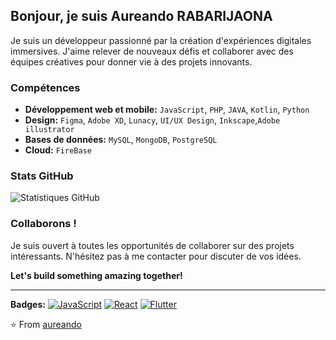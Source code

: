 ##  Bonjour, je suis Aureando RABARIJAONA

Je suis un développeur passionné par la création d'expériences digitales immersives. J'aime relever de nouveaux défis et collaborer avec des équipes créatives pour donner vie à des projets innovants.

###  Compétences
* **Développement web et mobile:** ``JavaScript``, ``PHP``, ``JAVA``, ``Kotlin``, ``Python``
* **Design:** ``Figma``, ``Adobe XD``, ``Lunacy``, ``UI/UX Design``, ``Inkscape``,``Adobe illustrator``
* **Bases de données:** ``MySQL``, ``MongoDB``, ``PostgreSQL``
* **Cloud:** ``FireBase``

###  Stats GitHub
![Statistiques GitHub](https://github-readme-stats.vercel.app/api?username=aureando&show_icons=true&theme=radical)

###  Collaborons !
Je suis ouvert à toutes les opportunités de collaborer sur des projets intéressants. N'hésitez pas à me contacter pour discuter de vos idées.

**Let's build something amazing together!**

---

**Badges:**
[![JavaScript](https://img.shields.io/badge/JavaScript-yellow?style=flat-square)](https://www.javascript.com/)
[![React](https://img.shields.io/badge/React-20232a?style=flat-square)](https://reactjs.org/)
[![Flutter](https://img.shields.io/badge/Flutter-blue?style=flat-square)](https://flutter.dev/)

⭐️ From [aureando](https://github.com/aureando)
